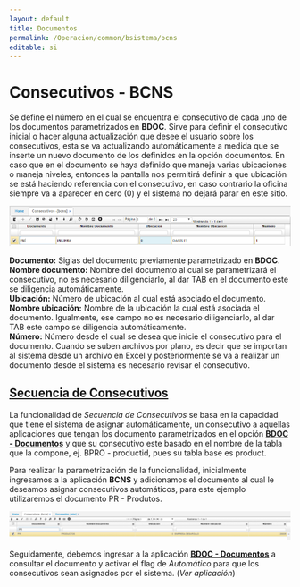 ```yaml
---
layout: default
title: Documentos
permalink: /Operacion/common/bsistema/bcns
editable: si
---
```


# Consecutivos - BCNS

Se define el número en el cual se encuentra el consecutivo de cada uno de los documentos parametrizados en **BDOC**. Sirve para definir el consecutivo inicial o hacer alguna actualización que desee el usuario sobre los consecutivos, esta se va actualizando automáticamente a medida que se inserte un nuevo documento de los definidos en la opción documentos. En caso que en el documento se haya definido que maneja varias ubicaciones o maneja niveles, entonces la pantalla nos permitirá definir a que ubicación se está haciendo referencia con el consecutivo, en caso contrario la oficina siempre va a aparecer en cero (0) y el sistema no dejará parar en este sitio.  

![](bcns1.png)

**Documento:** Siglas del documento previamente parametrizado en **BDOC**.  
**Nombre documento:** Nombre del documento al cual se parametrizará el consecutivo, no es necesario diligenciarlo, al dar TAB en el documento este se diligencia automáticamente.  
**Ubicación:** Número de ubicación al cual está asociado el documento.  
**Nombre ubicación:** Nombre de la ubicación la cual está asociada el documento. Igualmente, ese campo no es necesario diligenciarlo, al dar TAB este campo se diligencia automáticamente.  
**Número:** Número desde el cual se desea que inicie el consecutivo para el documento. Cuando se suben archivos por plano, es decir que se importan al sistema desde un archivo en Excel y posteriormente se va a realizar un documento desde el sistema es necesario revisar el consecutivo.  

## [Secuencia de Consecutivos](http://docs.oasiscom.com/Operacion/common/bsistema/bcns#secuencia-de-consecutivos)

La funcionalidad de _Secuencia de Consecutivos_ se basa en la capacidad que tiene el sistema de asignar automáticamente, un consecutivo a aquellas aplicaciones que tengan los documento parametrizados en el opción [**BDOC - Documentos**](http://docs.oasiscom.com/Operacion/common/bsistema/bdoc#secuencia-de-consecutivo) y que su consecutivo este basado en el nombre de la tabla que la compone, ej. BPRO - productid, pues su tabla base es product.  

Para realizar la parametrización de la funcionalidad, inicialmente ingresamos a la aplicación **BCNS** y adicionamos el documento al cual le deseamos asignar consecutivos automáticos, para este ejemplo utilizaremos el documento PR - Produtos.  

![](bcns2.png)

Seguidamente, debemos ingresar a la aplicación [**BDOC - Documentos**](http://docs.oasiscom.com/Operacion/common/bsistema/bdoc#secuencia-de-consecutivo) a consultar el documento y activar el flag de _Automático_ para que los consecutivos sean asignados por el sistema. (_Ver aplicación_)






